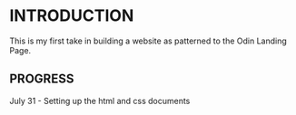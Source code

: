 # INTRODUCTION

This is my first take in building a website as patterned to the Odin Landing Page.

## PROGRESS

July 31 - Setting up the html and css documents
